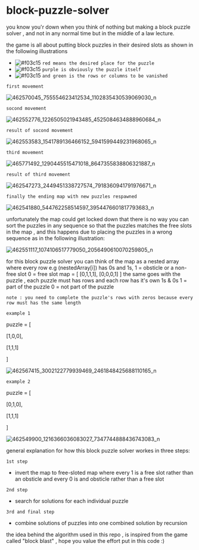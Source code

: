 # block-puzzle-solver
you know you'r down when you think of nothing but making a block puzzle solver ,
  and not in any normal time but in the middle of a law lecture.

the game is all about putting block puzzles in their desired slots as shown in the following illustrations
- ![#f03c15](https://placehold.co/15x15/f03c15/f03c15.png) `red means the desired place for the puzzle`
- ![#f03c15](https://placehold.co/15x15/A020F0/A020F0.png) `purple is obviously the puzzle itself`
- ![#f03c15](https://placehold.co/15x15/008000/008000.png) `and green is the rows or columns to be vanished`

`first movement`

![462570045_755554623412534_1102835430539069030_n](https://github.com/user-attachments/assets/f23a5f2b-d55f-4aeb-beb6-ce88ebe8d616)

`socond movement`

![462552776_1226505021943485_4525084634888960684_n](https://github.com/user-attachments/assets/0cf9f862-18db-4001-b0a2-10e34a78dce0)

`result of socond movement`

![462553583_1541789136466152_5941599449231968065_n](https://github.com/user-attachments/assets/18bc61a8-1a61-41ec-b56e-6bdbd92964f8)

`third movement`

![465771492_1290445515471018_8647355838806321887_n](https://github.com/user-attachments/assets/8a55067f-129f-44a0-bd22-cf097d227b20)

`result of third movement`

![462547273_2449451338727574_7918360941791976671_n](https://github.com/user-attachments/assets/1c420e04-a412-4e52-ab69-7fade63a9586)

`finally the ending map with new puzzles respawned`

![462541880_544762258514597_3954476601817793683_n](https://github.com/user-attachments/assets/fa3c50b0-6dca-4d98-a053-f67a2c7de4f1)

unfortunately the map could get locked down that there is no way you can sort the puzzles in any sequence so that the puzzles matches the free slots in the map , and this happens due to placing the puzzles in a wrong sequence as in the following illustration:

![462551117_1074106517779050_2056490610070259805_n](https://github.com/user-attachments/assets/b33a771c-b621-4145-9a96-d5f6b20898c1)

for this block puzzle solver you can think of the map as a nested array where every row e.g (nestedArray[i]) has 0s and 1s,
1 = obsticle or a non-free slot
0 = free slot
map = [
  [0,1,1,1],
  [0,0,0,1]
]
the same goes with the puzzle , each puzzle must has rows and each row has it's own 1s & 0s
1 = part of the puzzle
0 = not part of the puzzle

`note : you need to complete the puzzle's rows with zeros because every row must has the same length`

`example 1`

puzzle = [

  [1,0,0],

  [1,1,1]

]

![462567415_3002122779939469_2461848425688110165_n](https://github.com/user-attachments/assets/0b3d53fe-88f0-4f50-a7b4-cd196b49b3a1)

`example 2`

puzzle = [

  [0,1,0],

  [1,1,1]

]

![462549900_1216366036083027_7347744888436743083_n](https://github.com/user-attachments/assets/3d40b6c2-88f6-4944-b309-13e5c0a1d39a)

general explanation for how this block puzzle solver workes in three steps:

`1st step`

- invert the map to free-sloted map where every 1 is a free slot rather than an obsticle and every 0 is and obsticle rather than a free slot

`2nd step`

- search for solutions for each individual puzzle

`3rd and final step`

- combine solutions of puzzles into one combined solution by recursion

the idea behind the algorithm used in this repo , is inspired from the game called "block blast" , hope you value the effort put in this code :)
